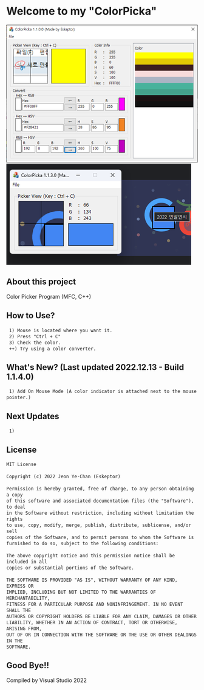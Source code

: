 # Welcome to my "ColorPicka"
![homepage](./ScreenShot/ScreenShot01.PNG)
![homepage2](./ScreenShot/ScreenShot02.png)
## About this project
Color Picker Program (MFC, C++)
## How to Use?
```
 1) Mouse is located where you want it.
 2) Press "Ctrl + C"
 3) Check the color.
 ++) Try using a color converter.
```
## What's New? (Last updated 2022.12.13 - Build 1.1.4.0)
```
 1) Add On Mouse Mode (A color indicator is attached next to the mouse pointer.)
```
## Next Updates
```
 1) 
```
## License
```
MIT License

Copyright (c) 2022 Jeon Ye-Chan (Eskeptor)

Permission is hereby granted, free of charge, to any person obtaining a copy
of this software and associated documentation files (the "Software"), to deal
in the Software without restriction, including without limitation the rights
to use, copy, modify, merge, publish, distribute, sublicense, and/or sell
copies of the Software, and to permit persons to whom the Software is
furnished to do so, subject to the following conditions:

The above copyright notice and this permission notice shall be included in all
copies or substantial portions of the Software.

THE SOFTWARE IS PROVIDED "AS IS", WITHOUT WARRANTY OF ANY KIND, EXPRESS OR
IMPLIED, INCLUDING BUT NOT LIMITED TO THE WARRANTIES OF MERCHANTABILITY,
FITNESS FOR A PARTICULAR PURPOSE AND NONINFRINGEMENT. IN NO EVENT SHALL THE
AUTHORS OR COPYRIGHT HOLDERS BE LIABLE FOR ANY CLAIM, DAMAGES OR OTHER
LIABILITY, WHETHER IN AN ACTION OF CONTRACT, TORT OR OTHERWISE, ARISING FROM,
OUT OF OR IN CONNECTION WITH THE SOFTWARE OR THE USE OR OTHER DEALINGS IN THE
SOFTWARE.
```
## Good Bye!!
Compiled by Visual Studio 2022

